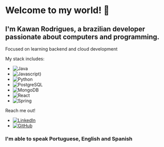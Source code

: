 # Welcome to my world! 👋

## I'm Kawan Rodrigues, a brazilian developer passionate about computers and programming.
 Focused on learning backend and cloud development

My stack includes:
*    ![Java](https://img.shields.io/badge/java-%23ED8B00.svg?style=for-the-badge&logo=openjdk&logoColor=black)
*    ![Javascript](https://img.shields.io/badge/JavaScript-F7DF1E?style=for-the-badge&logo=javascript&logoColor=black))
*    ![Python](https://img.shields.io/badge/python-3670A0?style=for-the-badge&logo=python&logoColor=ffdd54)
*    ![PostgreSQL](https://img.shields.io/badge/PostgreSQL-000?style=for-the-badge&logo=postgresql)
*    ![MongoDB](https://img.shields.io/badge/MongoDB-%234ea94b.svg?style=for-the-badge&logo=mongodb&logoColor=white)
*    ![React](https://img.shields.io/badge/React-20232A?style=for-the-badge&logo=react&logoColor=61DAFB)
*    ![Spring](https://img.shields.io/badge/spring-%236DB33F.svg?style=for-the-badge&logo=spring&logoColor=white)



Reach me out!
* [![LinkedIn](https://img.shields.io/badge/LinkedIn-0077B5?style=for-the-badge&logo=linkedin&logoColor=white)](https://www.linkedin.com/in/kawan-rodrigues/)
* [![GitHub](https://img.shields.io/badge/GitHub-100000?style=for-the-badge&logo=github&logoColor=white)](https://github.com/Idespair)
###  I'm able to speak Portuguese, English and Spanish
